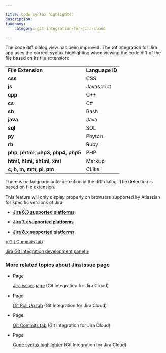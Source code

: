 ```yaml
---

title: Code syntax highlighter
description:
taxonomy:
    category: git-integration-for-jira-cloud

---
```

The code diff dialog view has been improved. The Git Integration for Jira app uses the correct syntax highlighting when viewing the code diff of the file based on its file extension:

|     |     |
| --- | --- |
| **File Extension** | **Language ID** |
| **css** | CSS |
| **js** | Javascript |
| **cpp** | C++ |
| **cs** | C#  |
| **sh** | Bash |
| **java** | Java |
| **sql** | SQL |
| **py** | Phyton |
| **rb** | Ruby |
| **php, phtml, php3, php4, php5** | PHP |
| **html, html, xhtml, xml** | Markup |
| **c, h, m, mm, pl, pm** | CLike |

There is no language auto-detection in the diff dialog. The detection is based on file extension.

This feature will only display properly on browsers supported by Atlassian for specific versions of Jira:

*   [**Jira 6.3 supported platforms**](https://confluence.atlassian.com/jira063/supported-platforms-683541780.html)

*   [**Jira 7.x supported platforms**](https://confluence.atlassian.com/adminjiraserver0713/supported-platforms-964983071.html)

*   [**Jira 8.x supported platforms**](https://confluence.atlassian.com/adminjiraserver/supported-platforms-938846830.html)


[« Git Commits tab](/wiki/spaces/GITCLOUD/pages/1923025766/Git+Commits+tab)

[Jira Git integration development panel »](/wiki/spaces/GITCLOUD/pages/1923025809/Jira+Git+integration+development+panel)

### More related topics about Jira issue page

*   Page:

    [Jira issue page](/wiki/spaces/GITCLOUD/pages/1923025695/Jira+issue+page) (Git Integration for Jira Cloud)

*   Page:

    [Git Roll Up tab](/wiki/spaces/GITCLOUD/pages/1923025721/Git+Roll+Up+tab) (Git Integration for Jira Cloud)

*   Page:

    [Git Commits tab](/wiki/spaces/GITCLOUD/pages/1923025766/Git+Commits+tab) (Git Integration for Jira Cloud)

*   Page:

    [Code syntax highlighter](/wiki/spaces/GITCLOUD/pages/1923025790/Code+syntax+highlighter) (Git Integration for Jira Cloud)
